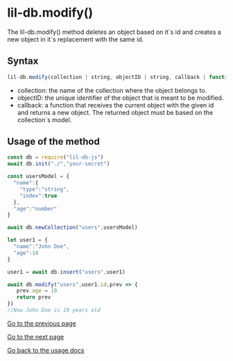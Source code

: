 ﻿# lil-db.modify()
The lil-db.modify() method deletes an object based on it´s id and creates a new object in it´s replacement with the same id.
## Syntax
```js
lil-db.modify(collection | string, objectID | string, callback | function)
```

 - collection: the name of the collection where the object belongs to.
 - objectID: the unique identifier of the object that is meant to be modified.
 - callback: a function that receives the current object with the given id and returns a new object. The returned object must be based on the collection´s model.
## Usage of the method
```js
const db = require("lil-db-js")
await db.init("./","your-secret")

const usersModel = {
  "name":{
    "type":"string",
    "index":true
  },
  "age":"number"
}

await db.newCollection("users",usersModel)

let user1 = {
  "name":"John Doe",
  "age":18
}

user1 = await db.insert("users",user1)

await db.modify("users",user1.id,prev => {
   prev.age = 19
   return prev
})
//Now John Doe is 19 years old
```

[Go to the previous page](https://github.com/santiagomirantes/lil-db-docs/blob/main/Usage/find.md)

[Go to the next page](https://github.com/santiagomirantes/lil-db-docs/blob/main/Usage/delete.md)

[Go back to the usage docs](https://github.com/santiagomirantes/lil-db-docs/blob/main/Usage/USAGE_DOCS.md)
